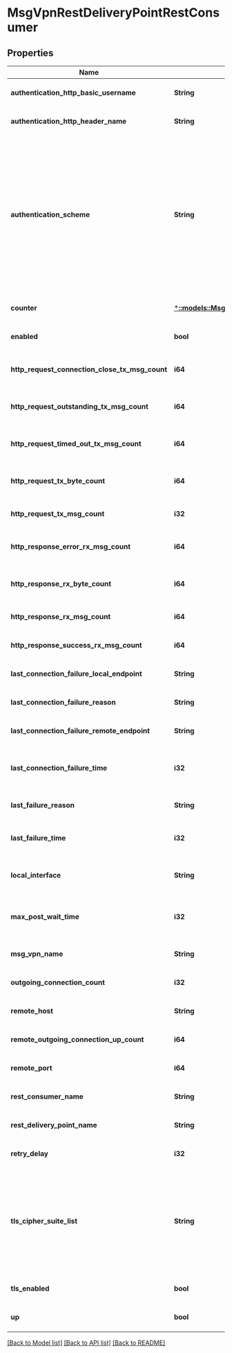 # MsgVpnRestDeliveryPointRestConsumer

## Properties
Name | Type | Description | Notes
------------ | ------------- | ------------- | -------------
**authentication_http_basic_username** | **String** | The username that the REST Consumer will use to login to the REST host. | [optional] [default to null]
**authentication_http_header_name** | **String** | The authentication header name. Available since 2.15. | [optional] [default to null]
**authentication_scheme** | **String** | The authentication scheme used by the REST Consumer to login to the REST host. The allowed values and their meaning are:  &lt;pre&gt; \&quot;none\&quot; - Login with no authentication. This may be useful for anonymous connections or when a REST Consumer does not require authentication. \&quot;http-basic\&quot; - Login with a username and optional password according to HTTP Basic authentication as per RFC2616. \&quot;client-certificate\&quot; - Login with a client TLS certificate as per RFC5246. Client certificate authentication is only available on TLS connections. \&quot;http-header\&quot; - Login with a specified HTTP header. &lt;/pre&gt;  | [optional] [default to null]
**counter** | [***::models::MsgVpnRestDeliveryPointRestConsumerCounter**](MsgVpnRestDeliveryPointRestConsumerCounter.md) |  | [optional] [default to null]
**enabled** | **bool** | Indicates whether the REST Consumer is enabled. | [optional] [default to null]
**http_request_connection_close_tx_msg_count** | **i64** | The number of HTTP POST request messages transmitted to the REST Consumer to close the connection. Available since 2.13. | [optional] [default to null]
**http_request_outstanding_tx_msg_count** | **i64** | The number of HTTP POST request messages transmitted to the REST Consumer that are waiting for a response. Available since 2.13. | [optional] [default to null]
**http_request_timed_out_tx_msg_count** | **i64** | The number of HTTP POST request messages transmitted to the REST Consumer that have timed out. Available since 2.13. | [optional] [default to null]
**http_request_tx_byte_count** | **i64** | The amount of HTTP POST request messages transmitted to the REST Consumer, in bytes (B). Available since 2.13. | [optional] [default to null]
**http_request_tx_msg_count** | **i32** | The number of HTTP POST request messages transmitted to the REST Consumer. Available since 2.13. | [optional] [default to null]
**http_response_error_rx_msg_count** | **i64** | The number of HTTP POST client/server error response messages received from the REST Consumer. Available since 2.13. | [optional] [default to null]
**http_response_rx_byte_count** | **i64** | The amount of HTTP POST response messages received from the REST Consumer, in bytes (B). Available since 2.13. | [optional] [default to null]
**http_response_rx_msg_count** | **i64** | The number of HTTP POST response messages received from the REST Consumer. Available since 2.13. | [optional] [default to null]
**http_response_success_rx_msg_count** | **i64** | The number of HTTP POST successful response messages received from the REST Consumer. Available since 2.13. | [optional] [default to null]
**last_connection_failure_local_endpoint** | **String** | The local endpoint at the time of the last connection failure. | [optional] [default to null]
**last_connection_failure_reason** | **String** | The reason for the last connection failure between local and remote endpoints. | [optional] [default to null]
**last_connection_failure_remote_endpoint** | **String** | The remote endpoint at the time of the last connection failure. | [optional] [default to null]
**last_connection_failure_time** | **i32** | The timestamp of the last connection failure between local and remote endpoints. This value represents the number of seconds since 1970-01-01 00:00:00 UTC (Unix time). | [optional] [default to null]
**last_failure_reason** | **String** | The reason for the last REST Consumer failure. | [optional] [default to null]
**last_failure_time** | **i32** | The timestamp of the last REST Consumer failure. This value represents the number of seconds since 1970-01-01 00:00:00 UTC (Unix time). | [optional] [default to null]
**local_interface** | **String** | The interface that will be used for all outgoing connections associated with the REST Consumer. When unspecified, an interface is automatically chosen. | [optional] [default to null]
**max_post_wait_time** | **i32** | The maximum amount of time (in seconds) to wait for an HTTP POST response from the REST Consumer. Once this time is exceeded, the TCP connection is reset. | [optional] [default to null]
**msg_vpn_name** | **String** | The name of the Message VPN. | [optional] [default to null]
**outgoing_connection_count** | **i32** | The number of concurrent TCP connections open to the REST Consumer. | [optional] [default to null]
**remote_host** | **String** | The IP address or DNS name for the REST Consumer. | [optional] [default to null]
**remote_outgoing_connection_up_count** | **i64** | The number of outgoing connections for the REST Consumer that are up. | [optional] [default to null]
**remote_port** | **i64** | The port associated with the host of the REST Consumer. | [optional] [default to null]
**rest_consumer_name** | **String** | The name of the REST Consumer. | [optional] [default to null]
**rest_delivery_point_name** | **String** | The name of the REST Delivery Point. | [optional] [default to null]
**retry_delay** | **i32** | The number of seconds that must pass before retrying the remote REST Consumer connection. | [optional] [default to null]
**tls_cipher_suite_list** | **String** | The colon-separated list of cipher suites the REST Consumer uses in its encrypted connection. The value &#x60;\&quot;default\&quot;&#x60; implies all supported suites ordered from most secure to least secure. The list of default cipher suites is available in the &#x60;tlsCipherSuiteMsgBackboneDefaultList&#x60; attribute of the Broker object in the Monitoring API. The REST Consumer should choose the first suite from this list that it supports. | [optional] [default to null]
**tls_enabled** | **bool** | Indicates whether encryption (TLS) is enabled for the REST Consumer. | [optional] [default to null]
**up** | **bool** | Indicates whether the operational state of the REST Consumer is up. | [optional] [default to null]

[[Back to Model list]](../README.md#documentation-for-models) [[Back to API list]](../README.md#documentation-for-api-endpoints) [[Back to README]](../README.md)


